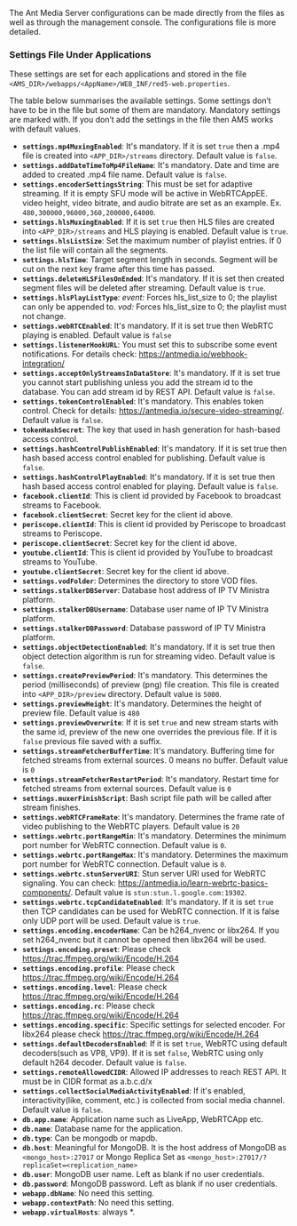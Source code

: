 The Ant Media Server configurations can be made directly from the files as well as through the management console. The configurations file is more detailed.

### Settings File Under Applications

These settings are set for each applications and stored in the file `<AMS_DIR>/webapps/<AppName>/WEB_INF/red5-web.properties`.

The table below summarises the available settings. Some settings don’t have to be in the file but some of them are mandatory. Mandatory settings are marked with. If you don’t add the settings in the file then AMS works with default values.

* **`settings.mp4MuxingEnabled`**: It's mandatory. If it is set `true` then a .mp4 file is created into `<APP_DIR>/streams` directory. Default value is `false`.
* **`settings.addDateTimeToMp4FileName`**: It's mandatory. Date and time are added to created .mp4 file name. Default value is `false`.
* **`settings.encoderSettingsString`**: This must be set for adaptive streaming. If it is empty SFU mode will be active in WebRTCAppEE. video height, video bitrate, and audio bitrate are set as an example. Ex. `480,300000,96000,360,200000,64000`.
* **`settings.hlsMuxingEnabled`**: If it is set `true` then HLS files are created into `<APP_DIR>/streams` and HLS playing is enabled. Default value is `true`.
* **`settings.hlsListSize`**: Set the maximum number of playlist entries. If 0 the list file will contain all the segments.
* **`settings.hlsTime`**: Target segment length in seconds. Segment will be cut on the next key frame after this time has passed.
* **`settings.deleteHLSFilesOnEnded`**: It's mandatory. If it is set then created segment files will be deleted after streaming. Default value is `true`.
* **`settings.hlsPlayListType`**: *event:* Forces hls_list_size to 0; the playlist can only be appended to. *vod:* Forces hls_list_size to 0; the playlist must not change.
* **`settings.webRTCEnabled`**: It's mandatory. If it is set true then WebRTC playing is enabled. Default value is `false`
* **`settings.listenerHookURL`**: You must set this to subscribe some event notifications. For details check: https://antmedia.io/webhook-integration/
* **`settings.acceptOnlyStreamsInDataStore`**: It's mandatory. If it is set true you cannot start publishing unless you add the stream id to the database. You can add stream id by REST API. Default value is `false`.
* **`settings.tokenControlEnabled`**: It's mandatory. This enables token control. Check for details: https://antmedia.io/secure-video-streaming/. Default value is `false`.
* **`tokenHashSecret`**: The key that used in hash generation for hash-based access control.
* **`settings.hashControlPublishEnabled`**: It's mandatory. If it is set true then hash based access control enabled for publishing. Default value is `false`.
* **`settings.hashControlPlayEnabled`**: It's mandatory. If it is set true then hash based access control enabled for playing. Default value is `false`.
* **`facebook.clientId`**: This is client id provided by Facebook to broadcast streams to Facebook.
* **`facebook.clientSecret`**: Secret key for the client id above.
* **`periscope.clientId`**: This is client id provided by Periscope to broadcast streams to Periscope.
* **`periscope.clientSecret`**: Secret key for the client id above.
* **`youtube.clientId`**: This is client id provided by YouTube to broadcast streams to YouTube.
* **`youtube.clientSecret`**: Secret key for the client id above.
* **`settings.vodFolder`**: Determines the directory to store VOD files.
* **`settings.stalkerDBServer`**: Database host address of IP TV Ministra platform.
* **`settings.stalkerDBUsername`**: Database user name of IP TV Ministra platform.
* **`settings.stalkerDBPassword`**: Database password of IP TV Ministra platform.
* **`settings.objectDetectionEnabled`**: It's mandatory. If it is set true then object detection algorithm is run for streaming video. Default value is `false`.
* **`settings.createPreviewPeriod`**: It's mandatory. This determines the period (milliseconds) of preview (png) file creation. This file is created into `<APP_DIR>/preview` directory. Default value is `5000`.
* **`settings.previewHeight`**: It's mandatory. Determines the height of preview file. Default value is `480`
* **`settings.previewOverwrite`**: If it is set `true` and new stream starts with the same id, preview of the new one overrides the previous file. If it is `false` previous file saved with a suffix.
* **`settings.streamFetcherBufferTime`**: It's mandatory. Buffering time for fetched streams from external sources. 0 means no buffer. Default value is `0`
* **`settings.streamFetcherRestartPeriod`**: It's mandatory. Restart time for fetched streams from external sources. Default value is `0`
* **`settings.muxerFinishScript`**: Bash script file path will be called after stream finishes.
* **`settings.webRTCFrameRate`**: It's mandatory. Determines the frame rate of video publishing to the WebRTC players. Default value is `20`
* **`settings.webrtc.portRangeMin`**: It's mandatory. Determines the minimum port number for WebRTC connection. Default value is `0`.
* **`settings.webrtc.portRangeMax`**: It's mandatory. Determines the maximum port number for WebRTC connection. Default value is `0`.
* **`settings.webrtc.stunServerURI`**: Stun server URI used for WebRTC signaling. You can check: https://antmedia.io/learn-webrtc-basics-components/. Default value is `stun:stun.l.google.com:19302`.
* **`settings.webrtc.tcpCandidateEnabled`**: It's mandatory. If it is set `true` then TCP candidates can be used for WebRTC connection. If it is false only UDP port will be used. Default value is `true`.
* **`settings.encoding.encoderName`**: Can be h264_nvenc or libx264. If you set h264_nvenc but it cannot be opened then libx264 will be used.
* **`settings.encoding.preset`**: Please check https://trac.ffmpeg.org/wiki/Encode/H.264
* **`settings.encoding.profile`**: Please check https://trac.ffmpeg.org/wiki/Encode/H.264
* **`settings.encoding.level`**: Please check https://trac.ffmpeg.org/wiki/Encode/H.264
* **`settings.encoding.rc`**: Please check https://trac.ffmpeg.org/wiki/Encode/H.264
* **`settings.encoding.specific`**: Specific settings for selected encoder. For libx264 please check https://trac.ffmpeg.org/wiki/Encode/H.264
* **`settings.defaultDecodersEnabled`**: If it is set `true`, WebRTC using default decoders(such as VP8, VP9). If it is set `false`, WebRTC using only default h264 decoder. Default value is `false`.
* **`settings.remoteAllowedCIDR`**: Allowed IP addresses to reach REST API. It must be in CIDR format as a.b.c.d/x
* **`settings.collectSocialMediaActivityEnabled`**: If it's enabled, interactivity(like, comment, etc.) is collected from social media channel. Default value is `false`.
* **`db.app.name`**: Application name such as LiveApp, WebRTCApp etc.
* **`db.name`**: Database name for the application.
* **`db.type`**: Can be mongodb or mapdb.
* **`db.host`**: Meaningful for MongoDB. It is the host address of MongoDB as `<mongo_host>:27017` or Mongo Replica Set as `<mongo_host>:27017/?replicaSet=<replication_name>`
* **`db.user`**: MongoDB user name. Left as blank if no user credentials.
* **`db.password`**: MongoDB password. Left as blank if no user credentials.
* **`webapp.dbName`**: No need this setting.
* **`webapp.contextPath`**: No need this setting.
* **`webapp.virtualHosts`**: always *.